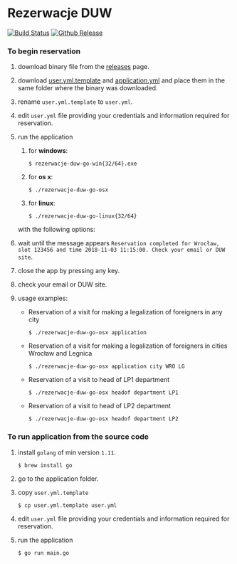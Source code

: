 # Rezerwacje DUW

[![Build Status](https://api.travis-ci.org/dyrkin/rezerwacje-duw-go.svg?branch=master)](https://travis-ci.org/dyrkin/rezerwacje-duw-go) [![Github Release](https://img.shields.io/badge/release-1.0.5-blue.svg)](https://github.com/dyrkin/rezerwacje-duw-go/releases/tag/v1.0.5)

### To begin reservation

1. download binary file from the [releases](https://github.com/dyrkin/rezerwacje-duw-go/releases) page.

2. download [user.yml.template](https://raw.githubusercontent.com/dyrkin/rezerwacje-duw-go/v1.0.5/user.yml.template) and [application.yml](https://raw.githubusercontent.com/dyrkin/rezerwacje-duw-go/v1.0.5/application.yml) and place them in the same folder where the binary was downloaded.

3. rename `user.yml.template` to `user.yml`.

4. edit `user.yml` file providing your credentials and information required for reservation.
5. run the application
  
    1. for **windows**: 
         
        ```$ rezerwacje-duw-go-win{32/64}.exe```

    2. for **os x**:

        ```$ ./rezerwacje-duw-go-osx```

    3. for **linux**:

        ```$ ./rezerwacje-duw-go-linux{32/64}```

    with the following options:

6. wait until the message appears `Reservation completed for Wrocław, slot 123456 and time 2018-11-03 11:15:00. Check your email or DUW site`.

7. close the app by pressing any key.
8. check your email or DUW site.
9. usage examples:
    - Reservation of a visit for making a legalization of foreigners in any city

        ```$ ./rezerwacje-duw-go-osx application```

    - Reservation of a visit for making a legalization of foreigners in cities Wrocław and Legnica

        ```$ ./rezerwacje-duw-go-osx application city WRO LG```

    - Reservation of a visit to head of LP1 department

        ```$ ./rezerwacje-duw-go-osx headof department LP1```

    - Reservation of a visit to head of LP2 department

        ```$ ./rezerwacje-duw-go-osx headof department LP2```

### To run application from the source code

1. install `golang` of min version `1.11`.

    ```$ brew install go```

2. go to the application folder.
3. copy `user.yml.template`

   ```$ cp user.yml.template user.yml``` 

4. edit `user.yml` file providing your credentials and information required for reservation.
5. run the application

   ```$ go run main.go```